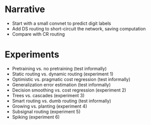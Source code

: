 # Narrative

- Start with a small convnet to predict digit labels
- Add DS routing to short-circuit the network, saving computation
- Compare with CR routing

# Experiments

- Pretraining vs. no pretraining (test informally)
- Static routing vs. dynamic routing (experiment 1)
- Optimistic vs. pragmatic cost regression (test informally)
- Generalization error estimation (test informally)
- Decision smoothing vs. cost regression (experiment 2)
- Trees vs. cascades (experiment 3)
- Smart routing vs. dumb routing (test informally)
- Growing vs. planting (experiment 4)
- Subsignal routing (experiment 5)
- Spiking (experiment 6)
